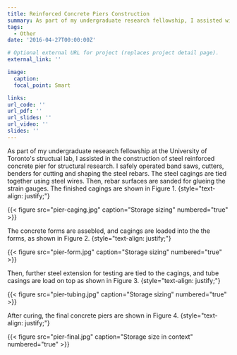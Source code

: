 ```yaml
---
title: Reinforced Concrete Piers Construction
summary: As part of my undergraduate research fellowship, I assisted with the construction of steel reinforced concrete piers for structural research.
tags:
  - Other
date: '2016-04-27T00:00:00Z'

# Optional external URL for project (replaces project detail page).
external_link: ''

image:
  caption: 
  focal_point: Smart

links:
url_code: ''
url_pdf: ''
url_slides: ''
url_video: ''
slides: ''
---
```


As part of my undergraduate research fellowship at the University of Toronto's structual lab, I assisted in the construction of steel reinforced concrete pier for structural research. I safely operated band saws, cutters, benders for cutting and shaping the steel rebars. The steel cagings are tied together using steel wires. Then, rebar surfaces are sanded for glueing the strain gauges. The finished cagings are shown in Figure 1.
{style="text-align: justify;"}

{{< figure src="pier-caging.jpg" caption="Storage sizing" numbered="true" >}}


The concrete forms are assebled, and cagings are loaded into the the forms, as shown in Figure 2.
{style="text-align: justify;"}

{{< figure src="pier-form.jpg" caption="Storage sizing" numbered="true" >}}

Then, further steel extension for testing are tied to the cagings, and tube casings are load on top as shown in Figure 3.
{style="text-align: justify;"}

{{< figure src="pier-tubing.jpg" caption="Storage sizing" numbered="true" >}}

After curing, the final concrete piers are shown in Figure 4.
{style="text-align: justify;"}

{{< figure src="pier-final.jpg" caption="Storage size in context" numbered="true" >}}